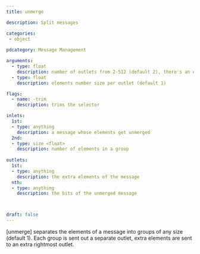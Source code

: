 ```yaml
---
title: unmerge

description: Split messages

categories:
 - object
 
pdcategory: Message Management

arguments:
  - type: float
    description: number of outlets from 2-512 (default 2), there's an extra outlet for the extra elements
  - type: float
    description: elements number size per outlet (default 1)

flags:
  - name: -trim
    description: trims the selector

inlets:
  1st:
  - type: anything
    description: a message whose elements get unmerged
  2nd:
  - type: size <float>
    description: number of elements in a group
    
outlets:
  1st:
  - type: anything
    description: the extra elements of the message
  nth:
  - type: anything
    description: the bits of the unmerged message



draft: false
---
```


[unmerge] separates the elements of a message into groups of any size (default 1). Each group is sent out a separate outlet, extra elements are sent to an extra rightmost outlet.